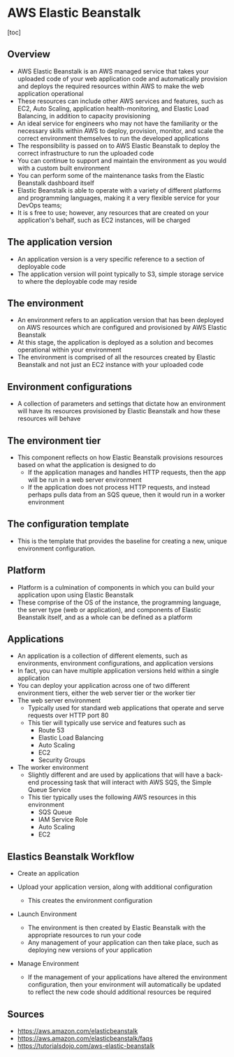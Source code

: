 # AWS Elastic Beanstalk

[toc]

## Overview

- AWS Elastic Beanstalk is an AWS managed service that takes your uploaded code of your web application code and automatically provision and deploys the required resources within AWS to make the web application operational
- These resources can include other AWS services and features, such as EC2, Auto Scaling, application health-monitoring, and Elastic Load Balancing, in addition to capacity provisioning
- An ideal service for engineers who may not have the familiarity or the necessary skills within AWS to deploy, provision, monitor, and scale the correct environment themselves to run the developed applications
- The responsibility is passed on to AWS Elastic Beanstalk to deploy the correct infrastructure to run the uploaded code
- You can continue to support and maintain the environment as you would with a custom built environment
- You can perform some of the maintenance tasks from the Elastic Beanstalk dashboard itself
- Elastic Beanstalk is able to operate with a variety of different platforms and programming languages, making it a very flexible service for your DevOps teams;
- It is s free to use; however, any resources that are created on your application's behalf, such as EC2 instances,  will be charged



## The application version

- An application version is a very specific reference to a section of deployable code
- The application version will point typically to S3, simple storage service to where the deployable code may reside



## The environment

- An environment refers to an application version that has been deployed on AWS resources which are configured and provisioned by AWS Elastic Beanstalk
- At this stage, the application is deployed as a solution and becomes operational within your environment
- The environment is comprised of all the resources created by Elastic Beanstalk and not just an EC2 instance with your uploaded code



## Environment configurations

- A collection of parameters and settings that dictate how an environment will have its resources provisioned by Elastic Beanstalk and how these resources will behave



## The environment tier

- This component reflects on how Elastic Beanstalk provisions resources based on what the application is designed to do
  - If the application manages and handles HTTP requests, then the app will be run in a web server environment
  - If the application does not process HTTP requests, and instead perhaps pulls data from an SQS queue, then it would run in a worker environment



## The configuration template

- This is the template that provides the baseline for creating a new, unique environment configuration. 



## Platform

- Platform is a culmination of components in which you can build your application upon using Elastic Beanstalk
- These comprise of the OS  of the instance, the programming language, the server type (web or application), and components of Elastic Beanstalk itself, and as a whole can be defined as a platform



## Applications

- An application is a collection of different elements, such as environments, environment configurations, and application versions
- In fact, you can have multiple application versions held within a single application
- You can deploy your application across one of two different environment tiers, either the web server tier or the worker tier
- The web server environment
  - Typically used for standard web applications that operate and serve requests over HTTP port 80
  - This tier will typically use service and features such as
    - Route 53
    - Elastic Load Balancing
    - Auto Scaling
    - EC2
    - Security Groups
- The worker environment 
  - Slightly different and are used by applications that will have a back-end processing task that will interact with AWS SQS, the Simple Queue Service
  - This tier typically uses the following AWS resources in this environment
    - SQS Queue
    - IAM Service Role
    - Auto Scaling
    - EC2



## Elastics Beanstalk Workflow

- Create an application
- Upload your application version, along with additional configuration
  
  - This creates the environment configuration
- Launch Environment
  - The environment is then created by Elastic Beanstalk with the appropriate resources to run your code
  - Any management of your application can then take place, such as deploying new versions of your application
- Manage Environment 
  - If the management of your applications have altered the environment configuration, then your environment will automatically be updated to reflect the new code should additional resources be required
  
  
## Sources

- https://aws.amazon.com/elasticbeanstalk
- https://aws.amazon.com/elasticbeanstalk/faqs
- https://tutorialsdojo.com/aws-elastic-beanstalk